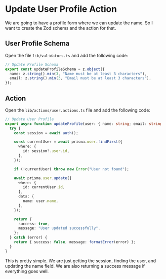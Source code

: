 # Update User Profile Action

We are going to have a profile form where we can update the name. So I want to create the Zod schems and the action for that.

## User Profile Schema

Open the file `lib/validators.ts` and add the following code:

```ts
// Update Profile Schema
export const updateProfileSchema = z.object({
  name: z.string().min(3, "Name must be at least 3 characters"),
  email: z.string().min(3, "Email must be at least 3 characters"),
});
```

## Action

Open the `lib/actions/user.actions.ts` file and add the following code:

```typescript
// Update User Profile
export async function updateProfile(user: { name: string; email: string }) {
  try {
    const session = await auth();

    const currentUser = await prisma.user.findFirst({
      where: {
        id: session?.user.id,
      },
    });

    if (!currentUser) throw new Error("User not found");

    await prisma.user.update({
      where: {
        id: currentUser.id,
      },
      data: {
        name: user.name,
      },
    });

    return {
      success: true,
      message: "User updated successfully",
    };
  } catch (error) {
    return { success: false, message: formatError(error) };
  }
}
```

This is pretty simple. We are just getting the session, finding the user, and updating the name field. We are also returning a success message if everything goes well.
